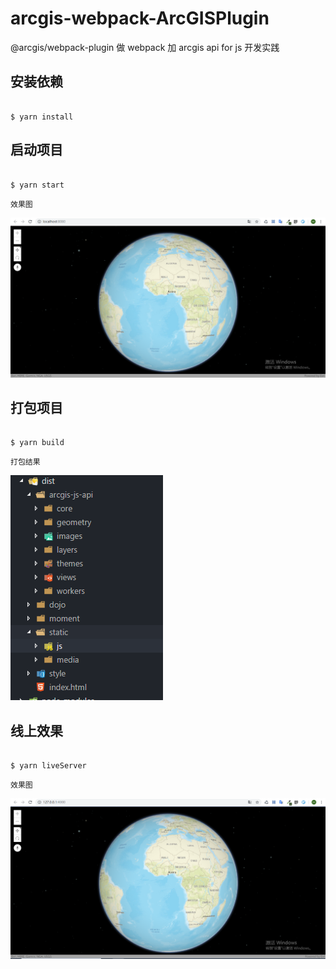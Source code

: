 # arcgis-webpack-ArcGISPlugin
@arcgis/webpack-plugin 做 webpack 加 arcgis api for js 开发实践

## 安装依赖

```shell

$ yarn install

```
## 启动项目

```shell

$ yarn start

```

`效果图`


![avatar](/effectPicture/start.png)

## 打包项目

```shell

$ yarn build

```

`打包结果`


![avatar](/effectPicture/dist.png)

## 线上效果

```shell

$ yarn liveServer

```

`效果图`


![avatar](/effectPicture/liveServer.png)
